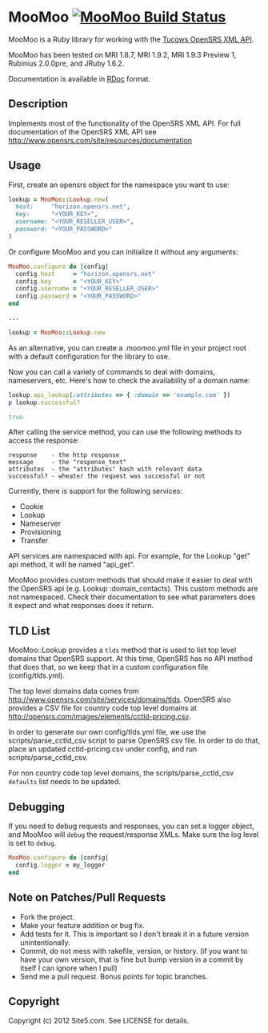 MooMoo [![MooMoo Build Status][Build Icon]][Build Status]
=========================================================

MooMoo is a Ruby library for working with the [Tucows OpenSRS XML API][].

MooMoo has been tested on MRI 1.8.7, MRI 1.9.2, MRI 1.9.3 Preview 1,
Rubinius 2.0.0pre, and JRuby 1.6.2.

Documentation is available in [RDoc][] format.

[Build Status]: http://travis-ci.org/site5/moo_moo
[Build Icon]: https://secure.travis-ci.org/site5/moo_moo.png?branch=master
[Tucows OpenSRS XML API]: http://www.opensrs.com/site/resources/documentation
[RDoc]: http://rdoc.info/github/site5/moo_moo/master/frames

Description
-----------

Implements most of the functionality of the OpenSRS XML API. For full
documentation of the OpenSRS XML API see
<http://www.opensrs.com/site/resources/documentation>

Usage
-----

First, create an opensrs object for the namespace you want to use:

```ruby
lookup = MooMoo::Lookup.new(
  host:     "horizon.opensrs.net",
  key:      "<YOUR_KEY>",
  username: "<YOUR_RESELLER_USER>",
  password: "<YOUR_PASSWORD>"
)
```
Or configure MooMoo and you can initialize it without any arguments:

```ruby
MooMoo.configure do |config|
  config.host     = "horizon.opensrs.net"
  config.key      = "<YOUR_KEY>"
  config.username = "<YOUR_RESELLER_USER>"
  config.password = "<YOUR_PASSWORD>"
end

...

lookup = MooMoo::Lookup.new
```

As an alternative, you can create a .moomoo.yml file in your project root with a default
configuration for the library to use.

Now you can call a variety of commands to deal with domains, nameservers, etc.
Here's how to check the availability of a domain name:

```ruby
lookup.api_lookup(:attributes => { :domain => 'example.com' })
p lookup.successful?

true
```

After calling the service method, you can use the following methods to access
the response:

```
response    - the http response
message     - the "response_text"
attributes  - the "attributes" hash with relevant data
successful? - wheater the request was successful or not
```

Currently, there is support for the following services:

  * Cookie
  * Lookup
  * Nameserver
  * Provisioning
  * Transfer

API services are namespaced with api. For example, for the Lookup "get" api method,
it will be named "api_get".

MooMoo provides custom methods that should make it easier to deal with the OpenSRS
api (e.g. Lookup :domain_contacts). This custom methods are not namespaced.
Check their documentation to see what parameters does it expect and what responses
does it return.

TLD List
--------

MooMoo::Lookup provides a `tlds` method that is used to list top level domains
that OpenSRS support. At this time, OpenSRS has no API method that does that,
so we keep that in a custom configuration file (config/tlds.yml).

The top level domains data comes from http://www.opensrs.com/site/services/domains/tlds.
OpenSRS also provides a CSV file for country code top level domains at
http://opensrs.com/images/elements/cctld-pricing.csv.

In order to generate our own config/tlds.yml file, we use the scripts/parse_cctld_csv
script to parse OpenSRS csv file. In order to do that, place an updated cctld-pricing.csv
under config, and run scripts/parse_cctld_csv.

For non country code top level domains, the scripts/parse_cctld_csv `defaults`
list needs to be updated.

Debugging
---------

If you need to debug requests and responses, you can set a logger object, and
MooMoo will `debug` the request/response XMLs. Make sure the log level is set to
`debug`.

```ruby
MooMoo.configure do |config|
  config.logger = my_logger
end
```

Note on Patches/Pull Requests
-----------------------------

* Fork the project.
* Make your feature addition or bug fix.
* Add tests for it. This is important so I don't break it in a
  future version unintentionally.
* Commit, do not mess with rakefile, version, or history. (if you want to have
  your own version, that is fine but bump version in a commit by itself I can
  ignore when I pull)
* Send me a pull request. Bonus points for topic branches.

Copyright
---------

Copyright (c) 2012 Site5.com. See LICENSE for details.
